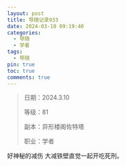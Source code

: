 ```yaml
---
layout: post
title: 导随记录933
date: 2024-03-10 09:19:40
categories:
  - 导随
  - 学者
tags:
  - 导随
pin: true
toc: true
comments: true
---
```

> 日期：2024.3.10
>
> 等级：81
>
> 副本：异形楼阁佐特塔
>
> 职业：学者

好神秘的减伤 大减铁壁直觉一起开吃死刑。